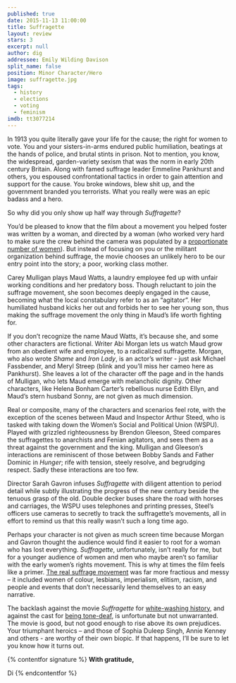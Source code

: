 ```yaml
---
published: true
date: 2015-11-13 11:00:00
title: Suffragette
layout: review
stars: 3
excerpt: null
author: dig
addressee: Emily Wilding Davison
split_name: false
position: Minor Character/Hero
image: suffragette.jpg
tags: 
  - history
  - elections
  - voting
  - feminism
imdb: tt3077214
---
```


In 1913 you quite literally gave your life for the cause; the right for women to vote. You and your sisters-in-arms endured public humiliation, beatings at the hands of police, and brutal stints in prison. Not to mention, you know, the widespread, garden-variety sexism that was the norm in early 20th century Britain. Along with famed suffrage leader Emmeline Pankhurst and others, you espoused confrontational tactics in order to gain attention and support for the cause. You broke windows, blew shit up, and the government branded you terrorists. What you really were was an epic badass and a hero. 

So why did you only show up half way through _Suffragette_?

You’d be pleased to know that the film about a movement you helped foster was written by a woman, and directed by a woman (who worked very hard to make sure the crew behind the camera was populated by a [proportionate number of women](http://www.fastcocreate.com/3052619/suffragette-director-sarah-gavron-on-fixing-the-gender-imbalance-in-filmmaking)). But instead of focusing on you or the militant organization behind suffrage, the movie chooses an unlikely hero to be our entry point into the story; a poor, working class mother. 


Carey Mulligan plays Maud Watts, a laundry employee fed up with unfair working conditions and her predatory boss. Though reluctant to join the suffrage movement, she soon becomes deeply engaged in the cause, becoming what the local constabulary refer to as an “agitator”. Her humiliated husband kicks her out and forbids her to see her young son, thus making the suffrage movement the only thing in Maud’s life worth fighting for. 


If you don’t recognize the name Maud Watts, it’s because she, and some other characters are fictional. Writer Abi Morgan lets us watch Maud grow from an obedient wife and employee, to a radicalized suffragette. Morgan, who also wrote _Shame_ and _Iron Lady_, is an actor’s writer  - just ask Michael Fassbender, and Meryl Streep (blink and you’ll miss her cameo here as Pankhurst). She leaves a lot of the character off the page and in the hands of Mulligan, who lets Maud emerge with melancholic dignity. Other characters, like Helena Bonham Carter’s rebellious nurse Edith Ellyn, and Maud’s stern husband Sonny, are not given as much dimension. 

Real or composite, many of the characters and scenarios feel rote, with the exception of the scenes between Maud and Inspector Arthur Steed, who is tasked with taking down the Women’s Social and Political Union (WSPU). Played with grizzled righteousness by Brendon Gleeson, Steed compares the suffragettes to anarchists and Fenian agitators, and sees them as a threat against the government and the king. Mulligan and Gleeson’s interactions are reminiscent of those between Bobby Sands and Father Dominic in _Hunger_; rife with tension, steely resolve, and begrudging respect. Sadly these interactions are too few. 

Director Sarah Gavron infuses _Suffragette_ with diligent attention to period detail while subtly illustrating the progress of the new century beside the tenuous grasp of the old. Double decker buses share the road with horses and carriages, the WSPU uses telephones and printing presses, Steel’s officers use cameras to secretly to track the suffragette’s movements, all in effort to remind us that this really wasn’t such a long time ago. 


Perhaps your character is not given as much screen time because Morgan and Gavron thought the audience would find it easier to root for a woman who has lost everything. _Suffragette_, unfortunately, isn’t really for me, but for a younger audience of women and men who maybe aren’t so familiar with the early women’s rights movement. This is why at times the film feels like a primer. [The real suffrage movement](http://www.newstatesman.com/politics/feminism/2015/10/what-did-suffragette-movement-britain-really-look) was far more fractious and messy – it included women of colour, lesbians, imperialism, elitism, racism, and people and events that don’t necessarily lend themselves to an easy narrative. 

The backlash against the movie _Suffragette_ for [white-washing history](http://www.thestranger.com/film/feature/2015/11/04/23117815/why-our-reviewer-refuses-to-write-a-review-of-suffragette), and against the cast for [being tone-deaf](http://flavorwire.com/541222/meryl-streeps-suffragette-t-shirt-disaster-what-were-they-thinking), is unfortunate but not unwarranted. The movie is good, but not good enough to rise above its own prejudices. Your triumphant heroics – and those of Sophia Duleep Singh, Annie Kenney and others - are worthy of their own biopic. If that happens, I’ll be sure to let you know how it turns out.

{% contentfor signature %}
**With gratitude,**

Di
{% endcontentfor %}